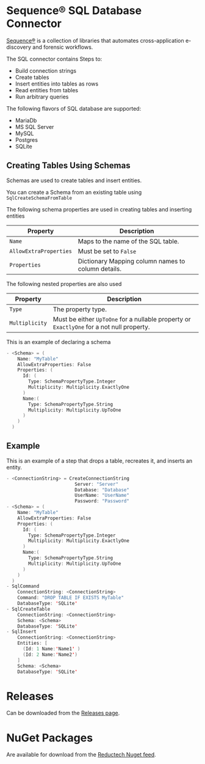 # Sequence® SQL Database Connector

[Sequence®](https://gitlab.com/reductech/sequence) is a collection of
libraries that automates cross-application e-discovery and forensic workflows.

The SQL connector contains Steps to:

- Build connection strings
- Create tables
- Insert entities into tables as rows
- Read entities from tables
- Run arbitrary queries

The following flavors of SQL database are supported:

- MariaDb
- MS SQL Server
- MySQL
- Postgres
- SQLite

## Creating Tables Using Schemas

Schemas are used to create tables and insert entities.

You can create a Schema from an existing table using `SqlCreateSchemaFromTable`

The following schema properties are used in creating tables and inserting entities

| Property               | Description                                        |
| ---------------------- | -------------------------------------------------- |
| `Name`                 | Maps to the name of the SQL table.                 |
| `AllowExtraProperties` | Must be set to `False`                             |
| `Properties`           | Dictionary Mapping column names to column details. |

The following nested properties are also used

| Property       | Description                                                                               |
| -------------- | ----------------------------------------------------------------------------------------- |
| `Type`         | The property type.                                                                        |
| `Multiplicity` | Must be either `UpToOne` for a nullable property or `ExactlyOne` for a not null property. |

This is an example of declaring a schema

```scala
- <Schema> = (
    Name: "MyTable"
    AllowExtraProperties: False
    Properties: (
      Id: (
        Type: SchemaPropertyType.Integer
        Multiplicity: Multiplicity.ExactlyOne
      )
      Name:(
        Type: SchemaPropertyType.String
        Multiplicity: Multiplicity.UpToOne
      )
    )
  )
```

## Example

This is an example of a step that drops a table, recreates it, and inserts an entity.

```scala
- <ConnectionString> = CreateConnectionString
                         Server: "Server"
                         Database: "Database"
                         UserName: "UserName"
                         Password: "Password"
- <Schema> = (
    Name: "MyTable"
    AllowExtraProperties: False
    Properties: (
      Id: (
        Type: SchemaPropertyType.Integer
        Multiplicity: Multiplicity.ExactlyOne
      )
      Name:(
        Type: SchemaPropertyType.String
        Multiplicity: Multiplicity.UpToOne
      )
    )
  )
- SqlCommand
    ConnectionString: <ConnectionString>
    Command: "DROP TABLE IF EXISTS MyTable"
    DatabaseType: 'SQLite'
- SqlCreateTable
    ConnectionString: <ConnectionString>
    Schema: <Schema>
    DatabaseType: 'SQLite'
- SqlInsert
    ConnectionString: <ConnectionString>
    Entities: [
      (Id: 1 Name:'Name1' )
      (Id: 2 Name:'Name2')
    ]
    Schema: <Schema>
    DatabaseType: 'SQLite'
```

# Releases

Can be downloaded from the [Releases page](https://gitlab.com/reductech/sequence/connectors/sql/-/releases).

# NuGet Packages

Are available for download from the [Reductech Nuget feed](https://gitlab.com/reductech/nuget/-/packages).
